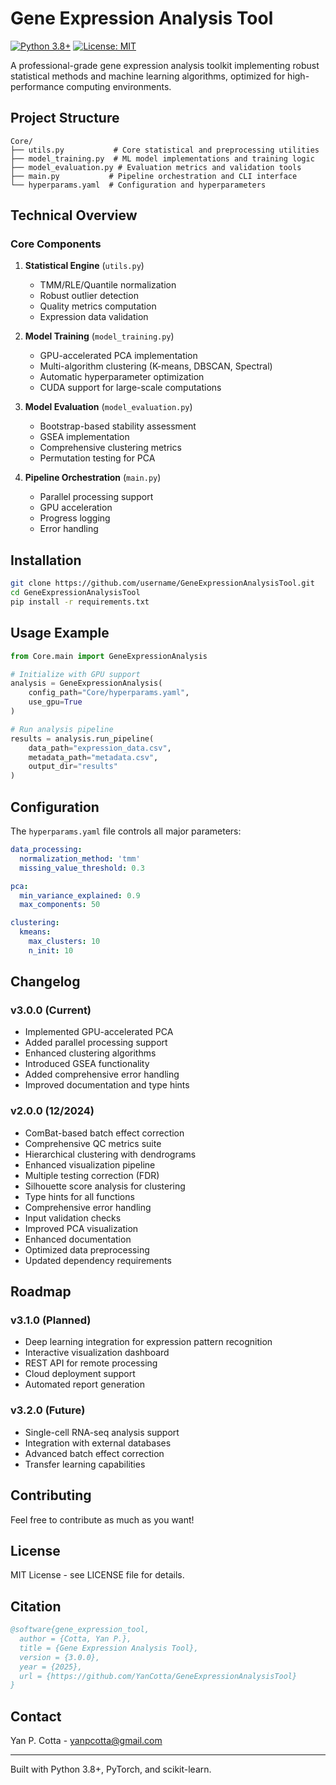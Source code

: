 # Gene Expression Analysis Tool

[![Python 3.8+](https://img.shields.io/badge/python-3.8+-blue.svg)](https://www.python.org/downloads/)
[![License: MIT](https://img.shields.io/badge/License-MIT-yellow.svg)](https://opensource.org/licenses/MIT)

A professional-grade gene expression analysis toolkit implementing robust statistical methods and machine learning algorithms, optimized for high-performance computing environments.

## Project Structure

```
Core/
├── utils.py           # Core statistical and preprocessing utilities
├── model_training.py  # ML model implementations and training logic
├── model_evaluation.py # Evaluation metrics and validation tools
├── main.py           # Pipeline orchestration and CLI interface
└── hyperparams.yaml  # Configuration and hyperparameters
```

## Technical Overview

### Core Components

1. **Statistical Engine** (`utils.py`)
   - TMM/RLE/Quantile normalization
   - Robust outlier detection
   - Quality metrics computation
   - Expression data validation

2. **Model Training** (`model_training.py`)
   - GPU-accelerated PCA implementation
   - Multi-algorithm clustering (K-means, DBSCAN, Spectral)
   - Automatic hyperparameter optimization
   - CUDA support for large-scale computations

3. **Model Evaluation** (`model_evaluation.py`)
   - Bootstrap-based stability assessment
   - GSEA implementation
   - Comprehensive clustering metrics
   - Permutation testing for PCA

4. **Pipeline Orchestration** (`main.py`)
   - Parallel processing support
   - GPU acceleration
   - Progress logging
   - Error handling

## Installation

```bash
git clone https://github.com/username/GeneExpressionAnalysisTool.git
cd GeneExpressionAnalysisTool
pip install -r requirements.txt
```

## Usage Example

```python
from Core.main import GeneExpressionAnalysis

# Initialize with GPU support
analysis = GeneExpressionAnalysis(
    config_path="Core/hyperparams.yaml",
    use_gpu=True
)

# Run analysis pipeline
results = analysis.run_pipeline(
    data_path="expression_data.csv",
    metadata_path="metadata.csv",
    output_dir="results"
)
```

## Configuration

The `hyperparams.yaml` file controls all major parameters:

```yaml
data_processing:
  normalization_method: 'tmm'
  missing_value_threshold: 0.3

pca:
  min_variance_explained: 0.9
  max_components: 50

clustering:
  kmeans:
    max_clusters: 10
    n_init: 10
```

## Changelog

### v3.0.0 (Current)
- Implemented GPU-accelerated PCA
- Added parallel processing support
- Enhanced clustering algorithms
- Introduced GSEA functionality
- Added comprehensive error handling
- Improved documentation and type hints

### v2.0.0 (12/2024)
- ComBat-based batch effect correction
- Comprehensive QC metrics suite
- Hierarchical clustering with dendrograms
- Enhanced visualization pipeline
- Multiple testing correction (FDR)
- Silhouette score analysis for clustering
- Type hints for all functions
- Comprehensive error handling
- Input validation checks
- Improved PCA visualization
- Enhanced documentation
- Optimized data preprocessing
- Updated dependency requirements

## Roadmap

### v3.1.0 (Planned)
- Deep learning integration for expression pattern recognition
- Interactive visualization dashboard
- REST API for remote processing
- Cloud deployment support
- Automated report generation

### v3.2.0 (Future)
- Single-cell RNA-seq analysis support
- Integration with external databases
- Advanced batch effect correction
- Transfer learning capabilities

## Contributing

Feel free to contribute as much as you want!

## License

MIT License - see LICENSE file for details.

## Citation

```bibtex
@software{gene_expression_tool,
  author = {Cotta, Yan P.},
  title = {Gene Expression Analysis Tool},
  version = {3.0.0},
  year = {2025},
  url = {https://github.com/YanCotta/GeneExpressionAnalysisTool}
}
```

## Contact

Yan P. Cotta - yanpcotta@gmail.com

---

Built with Python 3.8+, PyTorch, and scikit-learn.